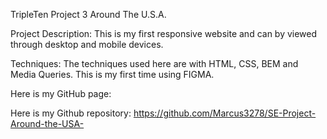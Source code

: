 TripleTen Project 3 Around The U.S.A.

Project Description: This is my first responsive website and can by viewed through desktop and mobile devices.

Techniques: The techniques used here are with HTML, CSS, BEM and Media Queries. This is my first time using FIGMA.

Here is my GitHub page: 

Here is my Github repository: https://github.com/Marcus3278/SE-Project-Around-the-USA-


